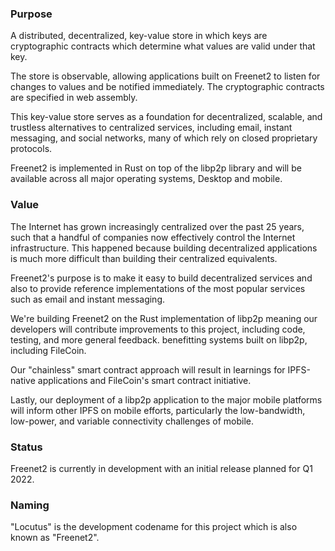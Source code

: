 ### Purpose

A distributed, decentralized, key-value store in which keys are cryptographic contracts which determine what values are valid under that key.

The store is observable, allowing applications built on Freenet2 to listen for changes to values and be notified immediately. The cryptographic contracts are specified in web assembly.

This key-value store serves as a foundation for decentralized, scalable, and trustless alternatives to centralized services, including email, instant messaging, and social networks, many of which rely on closed proprietary protocols.

Freenet2 is implemented in Rust on top of the libp2p library and will be available across all major operating systems, Desktop and mobile.

### Value

The Internet has grown increasingly centralized over the past 25 years, such that a handful of companies now effectively control the Internet infrastructure. This happened because building decentralized applications is much more difficult than building their centralized equivalents.

Freenet2's purpose is to make it easy to build decentralized services and also to provide reference implementations of the most popular services such as email and instant messaging.

We're building Freenet2 on the Rust implementation of libp2p meaning our developers will contribute improvements to this project, including code, testing, and more general feedback. benefitting systems built on libp2p, including FileCoin.

Our "chainless" smart contract approach will result in learnings for IPFS-native applications and FileCoin's smart contract initiative.

Lastly, our deployment of a libp2p application to the major mobile platforms will inform other IPFS on mobile efforts, particularly the low-bandwidth, low-power, and variable connectivity challenges of mobile.

### Status

Freenet2 is currently in development with an initial release planned for Q1 2022.

### Naming

"Locutus" is the development codename for this project which is also known as "Freenet2".
